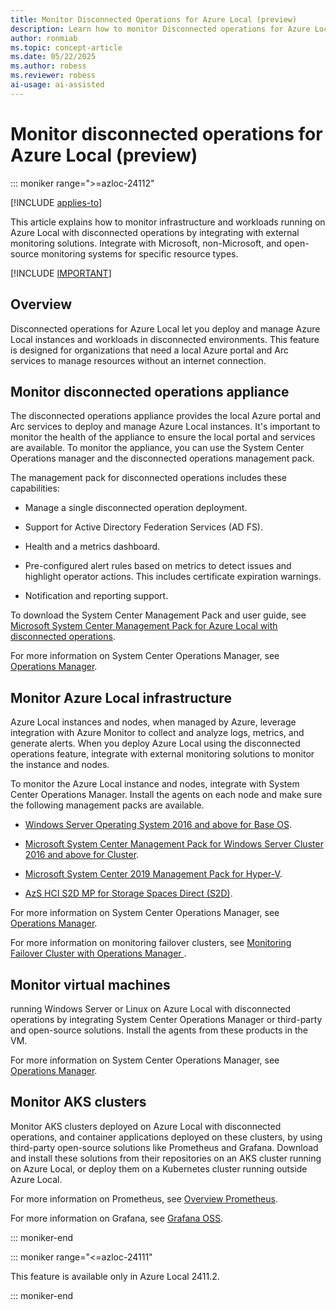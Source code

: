 ```yaml
---
title: Monitor Disconnected Operations for Azure Local (preview)
description: Learn how to monitor Disconnected operations for Azure Local (preview).
author: ronmiab
ms.topic: concept-article
ms.date: 05/22/2025
ms.author: robess
ms.reviewer: robess
ai-usage: ai-assisted
---
```

# Monitor disconnected operations for Azure Local (preview)

::: moniker range=">=azloc-24112"

[!INCLUDE [applies-to](../includes/hci-applies-to-23h2.md)]

This article explains how to monitor infrastructure and workloads running on Azure Local with disconnected operations by integrating with external monitoring solutions. Integrate with Microsoft, non-Microsoft, and open-source monitoring systems for specific resource types.

[!INCLUDE [IMPORTANT](../includes/disconnected-operations-preview.md)]

## Overview

Disconnected operations for Azure Local let you deploy and manage Azure Local instances and workloads in disconnected environments. This feature is designed for organizations that need a local Azure portal and Arc services to manage resources without an internet connection.

## Monitor disconnected operations appliance

The disconnected operations appliance provides the local Azure portal and Arc services to deploy and manage Azure Local instances. It's important to monitor the health of the appliance to ensure the local portal and services are available. To monitor the appliance, you can use the System Center Operations manager and the disconnected operations management pack.  

The management pack for disconnected operations includes these capabilities:

- Manage a single disconnected operation deployment.

- Support for Active Directory Federation Services (AD FS).

- Health and a metrics dashboard.

- Pre-configured alert rules based on metrics to detect issues and highlight operator actions. This includes certificate expiration warnings.

- Notification and reporting support.

To download the System Center Management Pack and user guide, see [Microsoft System Center Management Pack for Azure Local with disconnected operations](https://aka.ms/disconnected-operations-scom-mp).

For more information on System Center Operations Manager, see [Operations Manager](/system-center/scom/welcome?view=sc-om-2025&preserve-view=true).

## Monitor Azure Local infrastructure

Azure Local instances and nodes, when managed by Azure, leverage
integration with Azure Monitor to collect and analyze logs, metrics, and generate alerts. When you deploy Azure Local using the disconnected operations feature, integrate with external monitoring solutions to monitor the instance and nodes.

To monitor the Azure Local instance and nodes, integrate with System Center Operations Manager. Install the agents on each node and make sure the following management packs are available.

- [Windows Server Operating System 2016 and above for Base OS](https://aka.ms/AAvqh49).

- [Microsoft System Center Management Pack for Windows Server Cluster 2016 and above for Cluster](https://aka.ms/AAvqwlr).

- [Microsoft System Center 2019 Management Pack for Hyper-V](https://aka.ms/AAvqh4i).

- [AzS HCI S2D MP for Storage Spaces Direct (S2D)](https://aka.ms/AAvqwo9).

For more information on System Center Operations Manager, see [Operations Manager](/system-center/scom/welcome?view=sc-om-2025&preserve-view=true).

For more information on monitoring failover clusters, see [Monitoring Failover Cluster with Operations Manager
](/system-center/scom/manage-monitor-clusters-overview).

## Monitor virtual machines

running Windows Server or Linux on Azure Local with disconnected operations by integrating System Center Operations Manager or third-party and open-source solutions. Install the agents from these products in the VM.

For more information on System Center Operations Manager, see [Operations Manager](/system-center/scom/welcome?view=sc-om-2025&preserve-view=true).

## Monitor AKS clusters

Monitor AKS clusters deployed on Azure Local with disconnected operations, and container applications deployed on these clusters, by using third-party open-source solutions like Prometheus and Grafana. Download and install these solutions from their repositories on an AKS cluster running on Azure Local, or deploy them on a Kubernetes cluster running outside Azure Local.

For more information on Prometheus, see [Overview Prometheus](https://prometheus.io/docs/introduction/overview/).

For more information on Grafana, see [Grafana OSS](https://grafana.com/oss/grafana/).

::: moniker-end

::: moniker range="<=azloc-24111"

This feature is available only in Azure Local 2411.2.

::: moniker-end
